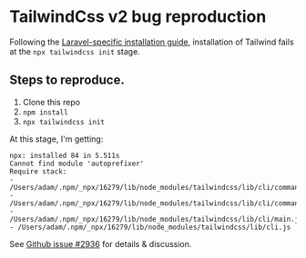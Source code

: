 # TailwindCss v2 bug reproduction

Following the [Laravel-specific installation guide](https://tailwindcss.com/docs/guides/laravel), installation of Tailwind fails at the `npx tailwindcss init` stage.

## Steps to reproduce.

1. Clone this repo
2. `npm install`
3. `npx tailwindcss init`

At this stage, I'm getting:

```
npx: installed 84 in 5.511s
Cannot find module 'autoprefixer'
Require stack:
- /Users/adam/.npm/_npx/16279/lib/node_modules/tailwindcss/lib/cli/commands/build.js
- /Users/adam/.npm/_npx/16279/lib/node_modules/tailwindcss/lib/cli/commands/index.js
- /Users/adam/.npm/_npx/16279/lib/node_modules/tailwindcss/lib/cli/main.js
- /Users/adam/.npm/_npx/16279/lib/node_modules/tailwindcss/lib/cli.js
```  

See [Github issue #2936](https://github.com/tailwindlabs/tailwindcss/issues/2936) for details & discussion. 
